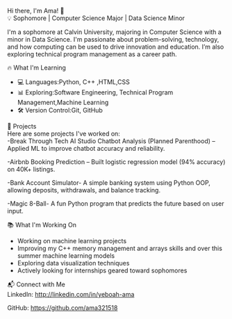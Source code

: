 Hi there, I'm Ama! 👋  
💡 Sophomore | Computer Science Major | Data Science Minor 

I'm a sophomore at Calvin University, majoring in Computer Science with a minor in Data Science. I'm passionate about problem-solving, technology, and how computing can be used to drive innovation and education. I’m also exploring technical program management as a career path.  

🔥 What I'm Learning  
- 💻 Languages:Python, C++ ,HTML,CSS 
- 📊 Exploring:Software Engineering, Technical Program Management,Machine Learning
- 🛠 Version Control:Git, GitHub  

🚀 Projects  
Here are some projects I've worked on:  
-Break Through Tech AI Studio Chatbot Analysis (Planned Parenthood) – Applied ML to improve chatbot accuracy and reliability.

-Airbnb Booking Prediction – Built logistic regression model (94% accuracy) on 40K+ listings. 

-Bank Account Simulator- A simple banking system using Python OOP, allowing deposits, withdrawals, and balance tracking.  

-Magic 8-Ball- A fun Python program that predicts the future based on user input.  

📚 What I'm Working On  
- Working on machine learning projects
- Improving my C++ memory management and arrays skills and over this summer machine learning models
- Exploring data visualization techniques 
- Actively looking for internships geared toward sophomores  

📬 Connect with Me  
LinkedIn: http://linkedin.com/in/yeboah-ama

GitHub: https://github.com/ama321518
